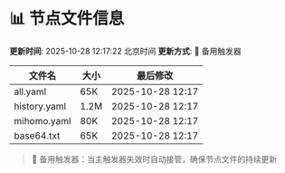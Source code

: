 # 📊 节点文件信息

**更新时间**: 2025-10-28 12:17:22 北京时间
**更新方式**: 🔄 备用触发器

| 文件名 | 大小 | 最后修改 |
|--------|------|----------|
| all.yaml | 65K | 2025-10-28 12:17 |
| history.yaml | 1.2M | 2025-10-28 12:17 |
| mihomo.yaml | 80K | 2025-10-28 12:17 |
| base64.txt | 65K | 2025-10-28 12:17 |

> 🔄 备用触发器：当主触发器失效时自动接管，确保节点文件的持续更新
